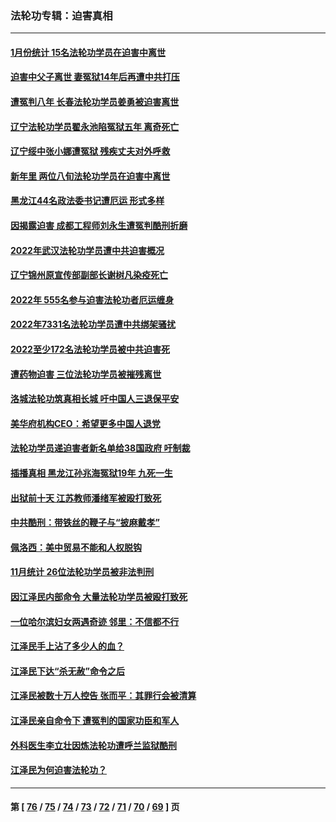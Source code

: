 ### 法轮功专辑：迫害真相
---
#### [1月份统计 15名法轮功学员在迫害中离世](../../pages/nf4379/n13922556.md?02070430) 
#### [迫害中父子离世 妻冤狱14年后再遭中共打压](../../pages/nf4379/n13920995.md?02070430) 
#### [遭冤判八年 长春法轮功学员姜勇被迫害离世](../../pages/nf4379/n13919478.md?02070430) 
#### [辽宁法轮功学员翟永池陷冤狱五年 离奇死亡](../../pages/nf4379/n13916049.md?02070430) 
#### [辽宁绥中张小娜遭冤狱 残疾丈夫对外呼救](../../pages/nf4379/n13915683.md?02070430) 
#### [新年里 两位八旬法轮功学员在迫害中离世](../../pages/nf4379/n13915319.md?02070430) 
#### [黑龙江44名政法委书记遭厄运 形式多样](../../pages/nf4379/n13909467.md?02070430) 
#### [因揭露迫害 成都工程师刘永生遭冤判酷刑折磨](../../pages/nf4379/n13907678.md?02070430) 
#### [2022年武汉法轮功学员遭中共迫害概况](../../pages/nf4379/n13906471.md?02070430) 
#### [辽宁锦州原宣传部副部长谢树凡染疫死亡](../../pages/nf4379/n13904044.md?02070430) 
#### [2022年 555名参与迫害法轮功者厄运缠身](../../pages/nf4379/n13903134.md?02070430) 
#### [2022年7331名法轮功学员遭中共绑架骚扰](../../pages/nf4379/n13901725.md?02070430) 
#### [2022至少172名法轮功学员被中共迫害死](../../pages/nf4379/n13900831.md?02070430) 
#### [遭药物迫害 三位法轮功学员被摧残离世](../../pages/nf4379/n13893822.md?02070430) 
#### [洛城法轮功筑真相长城 吁中国人三退保平安](../../pages/nf4379/n13892471.md?02070430) 
#### [美华府机构CEO：希望更多中国人退党](../../pages/nf4379/n13890897.md?02070430) 
#### [法轮功学员递迫害者新名单给38国政府 吁制裁](../../pages/nf4379/n13891149.md?02070430) 
#### [插播真相 黑龙江孙兆海冤狱19年 九死一生](../../pages/nf4379/n13889193.md?02070430) 
#### [出狱前十天 江苏教师潘绪军被殴打致死](../../pages/nf4379/n13888230.md?02070430) 
#### [中共酷刑：带铁丝的鞭子与“披麻戴孝”](../../pages/nf4379/n13887863.md?02070430) 
#### [佩洛西：美中贸易不能和人权脱钩](../../pages/nf4379/n13884884.md?02070430) 
#### [11月统计 26位法轮功学员被非法判刑](../../pages/nf4379/n13884724.md?02070430) 
#### [因江泽民内部命令 大量法轮功学员被殴打致死](../../pages/nf4379/n13877409.md?02070430) 
#### [一位哈尔滨妇女两遇奇迹 邻里：不信都不行](../../pages/nf4379/n13878017.md?02070430) 
#### [江泽民手上沾了多少人的血？](../../pages/nf4379/n13880318.md?02070430) 
#### [江泽民下达“杀无赦”命令之后](../../pages/nf4379/n13878084.md?02070430) 
#### [江泽民被数十万人控告 张而平：其罪行会被清算](../../pages/nf4379/n13878074.md?02070430) 
#### [江泽民亲自命令下 遭冤判的国家功臣和军人](../../pages/nf4379/n13876685.md?02070430) 
#### [外科医生李立壮因炼法轮功遭呼兰监狱酷刑](../../pages/nf4379/n13875403.md?02070430) 
#### [江泽民为何迫害法轮功？](../../pages/nf4379/n13876324.md?02070430) 

---
#### 第 [ [76](./76.md?02070430) / [75](./75.md?02070430) / [74](./74.md?02070430) / [73](./73.md?02070430) / [72](./72.md?02070430) / [71](./71.md?02070430) / [70](./70.md?02070430) / [69](./69.md?02070430) ] 页
